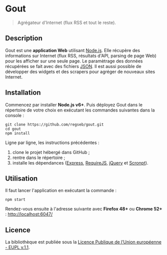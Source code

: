 # Gout

> Agrégateur d'Internet (flux RSS et tout le reste).

## Description

Gout est une **application Web** utilisant [Node.js](//nodejs.org/). Elle
récupère des informations sur Internet (flux RSS, résultats d'API, parsing de
page Web) pour les afficher sur une seule page. Le paramètrage des données
récupérées se fait avec des fichiers
[JSON](http://www.json.org/json-fr.html "JavaScript Object Notation"). Il est
aussi possible de développer des widgets et des scrapers pour agréger de
nouveaux sites Internet.

## Installation

Commencez par installer **Node.js v6+**. Puis déployez Gout dans le répertoire
de votre choix en exécutant les commandes suivantes dans la console :

```shell
git clone https://github.com/regseb/gout.git
cd gout
npm install
```

Ligne par ligne, les instructions précédentes :

1. clone le projet hébergé dans GitHub ;
2. rentre dans le répertoire ;
3. installe les dépendances ([Express](http://expressjs.com),
   [RequireJS](http://requirejs.org), [jQuery](//jquery.com) et
   [Scronpt](//regseb.github.io/scronpt/)).

## Utilisation

Il faut lancer l'application en exécutant la commande :

```shell
npm start
```

Rendez-vous ensuite à l'adresse suivante avec **Firefox 48+** ou
**Chrome 52+** : <http://localhost:6047/>

## Licence

La bibliothèque est publiée sous la [Licence Publique de l’Union européenne -
EUPL v.1.1](//joinup.ec.europa.eu/software/page/eupl/licence-eupl).
